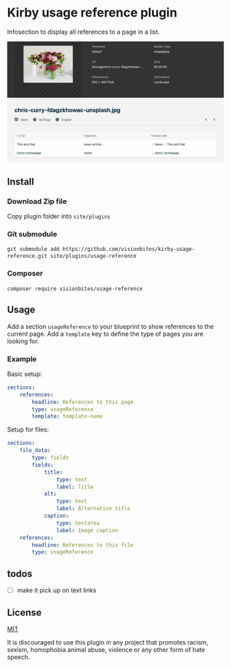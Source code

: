 # Kirby usage reference plugin
Infosection to display all references to a page in a list.

![preview](preview.jpg)

## Install
### Download Zip file

Copy plugin folder into `site/plugins`

### Git submodule
```
git submodule add https://github.com/visionbites/kirby-usage-reference.git site/plugins/usage-reference
```

### Composer
```
composer require visionbites/usage-reference
```

## Usage
Add a section `usageReference` to your blueprint to show references to the current page.
Add a `template` key to define the type of pages you are looking for.


### Example
Basic setup:

```yaml
sections:
    references:
        headline: References to this page
        type: usageReference
        template: template-name
```

Setup for files:

```yaml
sections:
    file_data:
        type: fields
        fields:
            title:
                type: text
                label: Title
            alt:
                type: text
                label: Alternative title
            caption:
                type: textarea
                label: Image caption
    references:
        headline: References to this file
        type: usageReference
```

## todos
- [ ] make it pick up on text links

## License

[MIT](https://opensource.org/licenses/MIT)

It is discouraged to use this plugin in any project that promotes racism, sexism, homophobia animal abuse, violence or any other form of hate speech.
